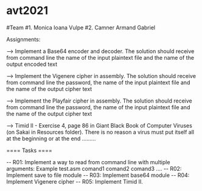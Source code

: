 # avt2021

#Team
#1. Monica Ioana Vulpe
#2. Camner Armand Gabriel


Assignments:

--> Implement a Base64 encoder and decoder. The solution should receive from command line the
name of the input plaintext file and the name of the output encoded text  

--> Implement the Vigenere cipher in assembly. The solution should receive from command line the
password, the name of the input plaintext file and the name of the output cipher text

-->  Implement the Playfair cipher in assembly. The solution should receive from command line the
password, the name of the input plaintext file and the name of the output cipher text

--> Timid II - Exercise 4, page 86 in Giant Black Book of Computer Viruses (on Sakai in Resources
folder). There is no reason a virus must put itself all at the beginning or at the end .........

==== Tasks ====

-- R01: Implement a way to read from command line with multiple arguments: Example
test.asm comand1 comand2 comand3 ....
-- R02: Implement save to file module
-- R03: Implement base64 module
-- R04: Implement Vigenere cipher
-- R05: Implement Timid II.
